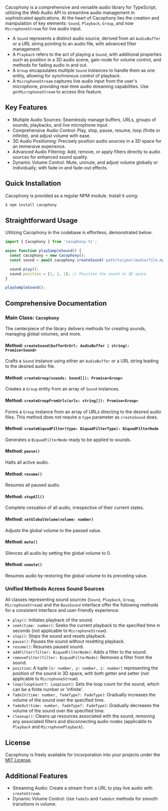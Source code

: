 Cacophony is a comprehensive and versatile audio library for TypeScript, utilizing the Web Audio API to streamline audio management in sophisticated applications. At the heart of Cacophony lies the creation and manipulation of key elements: `Sound`, `Playback`, `Group`, and now `MicrophoneStream` for live audio input.

- A `Sound` represents a distinct audio source, derived from an `AudioBuffer` or a URL string pointing to an audio file, with advanced filter management.
- A `Playback` refers to the act of playing a `Sound`, with additional properties such as position in a 3D audio scene, gain-node for volume control, and methods for fading audio in and out.
- A `Group` encapsulates multiple `Sound` instances to handle them as one entity, allowing for synchronous control of playback.
- A `MicrophoneStream` captures live audio input from the user's microphone, providing real-time audio streaming capabilities. Use `getMicrophoneStream` to access this feature.

## Key Features

- Multiple Audio Sources: Seamlessly manage buffers, URLs, groups of sounds, playbacks, and live microphone input.
- Comprehensive Audio Control: Play, stop, pause, resume, loop (finite or infinite), and adjust volume with ease.
- 3D Audio Positioning: Precisely position audio sources in a 3D space for an immersive experience.
- Advanced Audio Filtering: Add, remove, or apply filters directly to audio sources for enhanced sound quality.
- Dynamic Volume Control: Mute, unmute, and adjust volume globally or individually, with fade-in and fade-out effects.

## Quick Installation

Cacophony is provided as a regular NPM module. Install it using:

```bash
$ npm install cacophony
```

## Straightforward Usage

Utilizing Cacophony in the codebase is effortless, demonstrated below:

```typescript
import { Cacophony } from 'cacophony-ts';

async function playSampleSound() {
  const cacophony = new Cacophony();
  const sound = await cacophony.createSound('path/to/your/audio/file.mp3');

  sound.play();
  sound.position = [1, 1, 1]; // Position the sound in 3D space
}

playSampleSound();
```

## Comprehensive Documentation

### Main Class: `Cacophony`

The centerpiece of the library delivers methods for creating sounds, managing global volumes, and more.

#### Method: `createSound(bufferOrUrl: AudioBuffer | string): Promise<Sound>`

Crafts a `Sound` instance using either an `AudioBuffer` or a URL string leading to the desired audio file.

#### Method: `createGroup(sounds: Sound[]): Promise<Group>`

Creates a `Group` entity from an array of `Sound` instances.

#### Method: `createGroupFromUrls(urls: string[]): Promise<Group>`

Forms a `Group` instance from an array of URLs directing to the desired audio files. This method does not require a `type` parameter as `createSound` does.

#### Method: `createBiquadFilter(type: BiquadFilterType): BiquadFilterNode`

Generates a `BiquadFilterNode` ready to be applied to sounds.

#### Method: `pause()`

Halts all active audio.

#### Method: `resume()`

Resumes all paused audio.

#### Method: `stopAll()`

Complete cessation of all audio, irrespective of their current states.

#### Method: `setGlobalVolume(volume: number)`

Adjusts the global volume to the passed value.

#### Method: `mute()`

Silences all audio by setting the global volume to 0.

#### Method: `unmute()`

Resumes audio by restoring the global volume to its preceding value.

### Unified Methods Across Sound Sources

All classes representing sound sources (`Sound`, `Playback`, `Group`, `MicrophoneStream`) and the `BaseSound` interface offer the following methods for a consistent interface and user-friendly experience:

- `play()`: Initiates playback of the sound.
- `seek(time: number)`: Seeks the current playback to the specified time in seconds (not applicable to `MicrophoneStream`).
- `stop()`: Stops the sound and resets playback.
- `pause()`: Pauses the sound without resetting playback.
- `resume()`: Resumes paused sound.
- `addFilter(filter: BiquadFilterNode)`: Adds a filter to the sound.
- `removeFilter(filter: BiquadFilterNode)`: Removes a filter from the sound.
- `position`: A tuple `[x: number, y: number, z: number]` representing the position of the sound in 3D space, with both getter and setter (not applicable to `MicrophoneStream`).
- `loop(loopCount?: LoopCount)`: Sets the loop count for the sound, which can be a finite number or 'infinite'.
- `fadeIn(time: number, fadeType?: FadeType)`: Gradually increases the volume of the sound over the specified time.
- `fadeOut(time: number, fadeType?: FadeType)`: Gradually decreases the volume of the sound over the specified time.
- `cleanup()`: Cleans up resources associated with the sound, removing any associated filters and disconnecting audio nodes (applicable to `Playback` and `MicrophonePlayback`).

## License

Cacophony is freely available for incorporation into your projects under the [MIT License](LICENSE.txt).
## Additional Features

- Streaming Audio: Create a stream from a URL to play live audio with `createStream`.
- Dynamic Volume Control: Use `fadeIn` and `fadeOut` methods for smooth transitions in volume.

